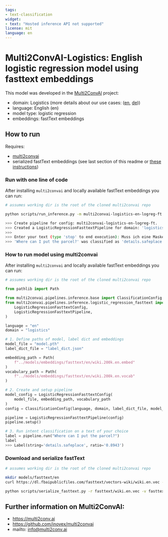 ```yaml
---
tags:
- text-classification
widget:
- text: "Hosted inference API not supported"
license: mit
language: en
---
```


# Multi2ConvAI-Logistics: English logistic regression model using fasttext embeddings

This model was developed in the [Multi2ConvAI](https://multi2conv.ai) project:
- domain: Logistics (more details about our use cases: ([en](https://multi2convai/en/blog/use-cases), [de](https://multi2convai/en/blog/use-cases)))
- language: English (en)
- model type: logistic regression
- embeddings: fastText embeddings

## How to run

Requires: 
- [multi2convai](https://github.com/inovex/multi2convai)
- serialized fastText embeddings (see last section of this readme or [these instructions](https://github.com/inovex/multi2convai/models/embeddings.README.md))

### Run with one line of code

After installing `multi2convai` and locally available fastText embeddings you can run:

````bash
# assumes working dir is the root of the cloned multi2convai repo

python scripts/run_inference.py -m multi2convai-logistics-en-logreg-ft

>>> Create pipeline for config: multi2convai-logistics-en-logreg-ft.
>>> Created a LogisticRegressionFasttextPipeline for domain: 'logistics' and language 'en'.
>>> 
>>> Enter your text (type 'stop' to end execution): Muss ich eine Maske tragen?
>>> 'Where can I put the parcel?' was classified as 'details.safeplace' (confidence: 0.8943)
````

### How to run model using multi2convai 

After installing `multi2convai` and locally available fastText embeddings you can run:

````python
# assumes working dir is the root of the cloned multi2convai repo

from pathlib import Path

from multi2convai.pipelines.inference.base import ClassificationConfig
from multi2convai.pipelines.inference.logistic_regression_fasttext import (
    LogisticRegressionFasttextConfig,
    LogisticRegressionFasttextPipeline,
)

language = "en"
domain = "logistics"

# 1. Define paths of model, label dict and embeddings
model_file = "model.pth"
label_dict_file = "label_dict.json"

embedding_path = Path(
    f"../models/embeddings/fasttext/en/wiki.200k.en.embed"
)
vocabulary_path = Path(
    f"../models/embeddings/fasttext/en/wiki.200k.en.vocab"
)

# 2. Create and setup pipeline
model_config = LogisticRegressionFasttextConfig(
    model_file, embedding_path, vocabulary_path
)
config = ClassificationConfig(language, domain, label_dict_file, model_config)

pipeline = LogisticRegressionFasttextPipeline(config)
pipeline.setup()

# 3. Run intent classification on a text of your choice
label = pipeline.run("Where can I put the parcel?")
label
>>> Label(string='details.safeplace', ratio='0.8943')
````

### Download and serialize fastText
````bash
# assumes working dir is the root of the cloned multi2convai repo

mkdir models/fasttext/en
curl https://dl.fbaipublicfiles.com/fasttext/vectors-wiki/wiki.en.vec --output models/fasttext/en/wiki.en.vec

python scripts/serialize_fasttext.py -r fasttext/wiki.en.vec -v fasttext/en/wiki.200k.en.vocab -e fasttext/en/wiki.200k.en.embed -n 200000


````

## Further information on Multi2ConvAI:
- https://multi2conv.ai
- https://github.com/inovex/multi2convai
- mailto: info@multi2conv.ai